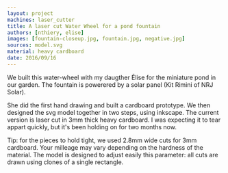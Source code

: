 ```yaml
---
layout: project
machines: laser_cutter
title: A laser cut Water Wheel for a pond fountain
authors: [nthiery, elise]
images: [fountain-closeup.jpg, fountain.jpg, negative.jpg]
sources: model.svg
material: heavy cardboard
date: 2016/09/16
---
```


We built this water-wheel with my daugther Élise for the miniature
pond in our garden. The fountain is powerered by a solar panel (Kit
Rimini of NRJ Solar).

She did the first hand drawing and built a cardboard prototype. We
then designed the svg model together in two steps, using inkscape.
The current version is laser cut in 3mm thick heavy cardboard. I was
expecting it to tear appart quickly, but it's been holding on for two
months now.

Tip: for the pieces to hold tight, we used 2.8mm wide cuts for 3mm
cardboard. Your milleage may vary depending on the hardness of the
material. The model is designed to adjust easily this parameter: all
cuts are drawn using clones of a single rectangle.
